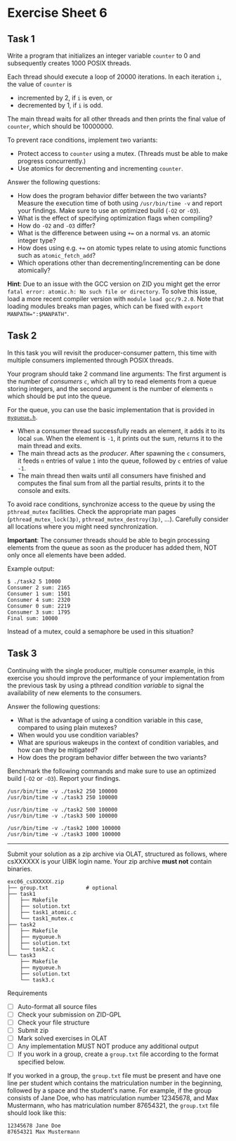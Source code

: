 # Exercise Sheet 6

## Task 1

Write a program that initializes an integer variable `counter` to 0 and subsequently creates 1000 POSIX threads.

Each thread should execute a loop of 20000 iterations. In each iteration `i`, the value of `counter` is
  - incremented by 2, if `i` is even, or
  - decremented by 1, if `i` is odd.
  
The main thread waits for all other threads and then prints the final value of `counter`, which should be 10000000.

To prevent race conditions, implement two variants:

- Protect access to `counter` using a mutex. (Threads must be able to make progress concurrently.)
- Use atomics for decrementing and incrementing `counter`.

Answer the following questions:

- How does the program behavior differ between the two variants? Measure the execution time of both using `/usr/bin/time -v` and report your findings. Make sure to use an optimized build (`-O2` or `-O3`).
- What is the effect of specifying optimization flags when compiling?
- How do `-O2` and `-O3` differ?
- What is the difference between using `+=` on a normal vs. an atomic integer type?
- How does using e.g. `+=` on atomic types relate to using atomic functions such as `atomic_fetch_add`?
- Which operations other than decrementing/incrementing can be done atomically?

**Hint**: Due to an issue with the GCC version on ZID you might get the error `fatal error: atomic.h: No such file or directory`. To solve this issue, load a more recent compiler version with `module load gcc/9.2.0`. Note that loading modules breaks man pages, which can be fixed with `export MANPATH=":$MANPATH"`.

## Task 2

In this task you will revisit the producer-consumer pattern, this time with multiple consumers implemented through POSIX threads.

Your program should take 2 command line arguments: The first argument is the number of _consumers_ `c`, which all try to read elements from a queue storing integers, and the second argument is the number of elements `n` which should be put into the queue.

For the queue, you can use the basic implementation that is provided in [`myqueue.h`](task2/myqueue.h).

- When a consumer thread successfully reads an element, it adds it to its local `sum`.
  When the element is `-1`, it prints out the sum, returns it to the main thread and exits.
- The main thread acts as the _producer_.
  After spawning the `c` consumers, it feeds `n` entries of value `1` into the queue, followed by `c` entries of value `-1`.
- The main thread then waits until all consumers have finished and computes the final sum from all the partial results, prints it to the console and exits.

To avoid race conditions, synchronize access to the queue by using the `pthread_mutex` facilities.
Check the appropriate man pages (`pthread_mutex_lock(3p)`, `pthread_mutex_destroy(3p)`, ...).
Carefully consider all locations where you might need synchronization.

**Important**: The consumer threads should be able to begin processing elements from the queue as soon as the producer has added them, NOT only once all elements have been added.

Example output:

```text
$ ./task2 5 10000
Consumer 2 sum: 2165
Consumer 1 sum: 1501
Consumer 4 sum: 2320
Consumer 0 sum: 2219
Consumer 3 sum: 1795
Final sum: 10000
```

Instead of a mutex, could a semaphore be used in this situation?

## Task 3

Continuing with the single producer, multiple consumer example, in this exercise you should improve the performance of your implementation from the previous task by using a pthread _condition variable_ to signal the availability of new elements to the consumers.

Answer the following questions:

- What is the advantage of using a condition variable in this case, compared to using plain mutexes?
- When would you use condition variables?
- What are spurious wakeups in the context of condition variables, and how can they be mitigated?
- How does the program behavior differ between the two variants?

Benchmark the following commands and make sure to use an optimized build (`-O2` or `-O3`). Report your findings.

```text
/usr/bin/time -v ./task2 250 100000
/usr/bin/time -v ./task3 250 100000

/usr/bin/time -v ./task2 500 100000
/usr/bin/time -v ./task3 500 100000

/usr/bin/time -v ./task2 1000 100000
/usr/bin/time -v ./task3 1000 100000
```

---

Submit your solution as a zip archive via OLAT, structured as follows, where csXXXXXX is your UIBK login name. Your zip archive **must not** contain binaries.

```text
exc06_csXXXXXX.zip
├── group.txt            # optional
├── task1
│   ├── Makefile
│   ├── solution.txt
│   ├── task1_atomic.c
│   └── task1_mutex.c
├── task2
│   ├── Makefile
│   ├── myqueue.h
│   ├── solution.txt
│   └── task2.c
└── task3
    ├── Makefile
    ├── myqueue.h
    ├── solution.txt
    └── task3.c
```

Requirements

- [ ] Auto-format all source files
- [ ] Check your submission on ZID-GPL
- [ ] Check your file structure
- [ ] Submit zip
- [ ] Mark solved exercises in OLAT
- [ ] Any implementation MUST NOT produce any additional output
- [ ] If you work in a group, create a `group.txt` file according to the format specified below.

If you worked in a group, the `group.txt` file must be present
and have one line per student which contains the matriculation number
in the beginning, followed by a space and the student's name.
For example, if the group consists of Jane Doe,
who has matriculation number 12345678,
and Max Mustermann, who has matriculation number 87654321,
the `group.txt` file should look like this:

```text
12345678 Jane Doe
87654321 Max Mustermann
```
